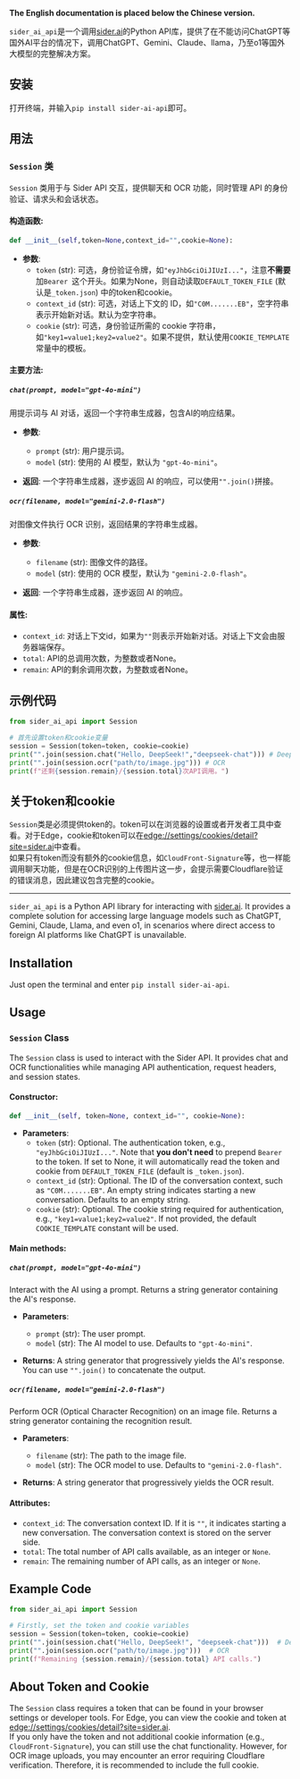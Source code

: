 **The English documentation is placed below the Chinese version.**  

`sider_ai_api`是一个调用[sider.ai](sider.ai)的Python API库，提供了在不能访问ChatGPT等国外AI平台的情况下，调用ChatGPT、Gemini、Claude、llama，乃至o1等国外大模型的完整解决方案。  

## 安装

打开终端，并输入`pip install sider-ai-api`即可。  

## 用法
### `Session` 类

`Session` 类用于与 Sider API 交互，提供聊天和 OCR 功能，同时管理 API 的身份验证、请求头和会话状态。

#### 构造函数:

```python
def __init__(self,token=None,context_id="",cookie=None):
```

- **参数**:
  - `token` (str): 可选，身份验证令牌，如`"eyJhbGciOiJIUzI..."`，注意**不需要**加`Bearer `这个开头。如果为None，则自动读取`DEFAULT_TOKEN_FILE` (默认是`_token.json`) 中的token和cookie。
  - `context_id` (str): 可选，对话上下文的 ID，如`"C0M.......EB"`，空字符串表示开始新对话。默认为空字符串。
  - `cookie` (str): 可选，身份验证所需的 cookie 字符串，如`"key1=value1;key2=value2"`。如果不提供，默认使用`COOKIE_TEMPLATE`常量中的模板。

#### 主要方法:

##### `chat(prompt, model="gpt-4o-mini")`

用提示词与 AI 对话，返回一个字符串生成器，包含AI的响应结果。

- **参数**:
  - `prompt` (str): 用户提示词。
  - `model` (str): 使用的 AI 模型，默认为 `"gpt-4o-mini"`。

- **返回**: 一个字符串生成器，逐步返回 AI 的响应，可以使用`"".join()`拼接。

##### `ocr(filename, model="gemini-2.0-flash")`

对图像文件执行 OCR 识别，返回结果的字符串生成器。

- **参数**:
  - `filename` (str): 图像文件的路径。
  - `model` (str): 使用的 OCR 模型，默认为 `"gemini-2.0-flash"`。

- **返回**: 一个字符串生成器，逐步返回 AI 的响应。

#### 属性:

- `context_id`: 对话上下文id，如果为`""`则表示开始新对话。对话上下文会由服务器端保存。  
- `total`: API的总调用次数，为整数或者None。  
- `remain`: API的剩余调用次数，为整数或者None。  

## 示例代码

```python
from sider_ai_api import Session

# 首先设置token和cookie变量
session = Session(token=token, cookie=cookie)
print("".join(session.chat("Hello, DeepSeek!","deepseek-chat"))) # Deepseek v3模型
print("".join(session.ocr("path/to/image.jpg"))) # OCR
print(f"还剩{session.remain}/{session.total}次API调用。")
```

## 关于token和cookie

`Session`类是必须提供token的。token可以在浏览器的设置或者开发者工具中查看。对于Edge，cookie和token可以在[edge://settings/cookies/detail?site=sider.ai](edge://settings/cookies/detail?site=sider.ai)中查看。  
如果只有token而没有额外的cookie信息，如`CloudFront-Signature`等，也一样能调用聊天功能，但是在OCR识别的上传图片这一步，会提示需要Cloudflare验证的错误消息，因此建议包含完整的cookie。  

---

`sider_ai_api` is a Python API library for interacting with [sider.ai](sider.ai). It provides a complete solution for accessing large language models such as ChatGPT, Gemini, Claude, Llama, and even o1, in scenarios where direct access to foreign AI platforms like ChatGPT is unavailable.

## Installation

Just open the terminal and enter `pip install sider-ai-api`.  

## Usage
### `Session` Class

The `Session` class is used to interact with the Sider API. It provides chat and OCR functionalities while managing API authentication, request headers, and session states.

#### Constructor:

```python
def __init__(self, token=None, context_id="", cookie=None):
```

- **Parameters**:
  - `token` (str): Optional. The authentication token, e.g., `"eyJhbGciOiJIUzI..."`. Note that **you don't need** to prepend `Bearer ` to the token. If set to None, it will automatically read the token and cookie from `DEFAULT_TOKEN_FILE` (default is `_token.json`).
  - `context_id` (str): Optional. The ID of the conversation context, such as `"C0M.......EB"`. An empty string indicates starting a new conversation. Defaults to an empty string.
  - `cookie` (str): Optional. The cookie string required for authentication, e.g., `"key1=value1;key2=value2"`. If not provided, the default `COOKIE_TEMPLATE` constant will be used.

#### Main methods:

##### `chat(prompt, model="gpt-4o-mini")`

Interact with the AI using a prompt. Returns a string generator containing the AI's response.

- **Parameters**:
  - `prompt` (str): The user prompt.
  - `model` (str): The AI model to use. Defaults to `"gpt-4o-mini"`.

- **Returns**: A string generator that progressively yields the AI's response. You can use `"".join()` to concatenate the output.

##### `ocr(filename, model="gemini-2.0-flash")`

Perform OCR (Optical Character Recognition) on an image file. Returns a string generator containing the recognition result.

- **Parameters**:
  - `filename` (str): The path to the image file.
  - `model` (str): The OCR model to use. Defaults to `"gemini-2.0-flash"`.

- **Returns**: A string generator that progressively yields the OCR result.

#### Attributes:

- `context_id`: The conversation context ID. If it is `""`, it indicates starting a new conversation. The conversation context is stored on the server side.  
- `total`: The total number of API calls available, as an integer or `None`.  
- `remain`: The remaining number of API calls, as an integer or `None`.  

## Example Code

```python
from sider_ai_api import Session

# Firstly, set the token and cookie variables
session = Session(token=token, cookie=cookie)
print("".join(session.chat("Hello, DeepSeek!", "deepseek-chat")))  # DeepSeek v3 model
print("".join(session.ocr("path/to/image.jpg")))  # OCR
print(f"Remaining {session.remain}/{session.total} API calls.")
```

## About Token and Cookie

The `Session` class requires a token that can be found in your browser settings or developer tools. For Edge, you can view the cookie and token at [edge://settings/cookies/detail?site=sider.ai](edge://settings/cookies/detail?site=sider.ai).  
If you only have the token and not additional cookie information (e.g., `CloudFront-Signature`), you can still use the chat functionality. However, for OCR image uploads, you may encounter an error requiring Cloudflare verification. Therefore, it is recommended to include the full cookie.  